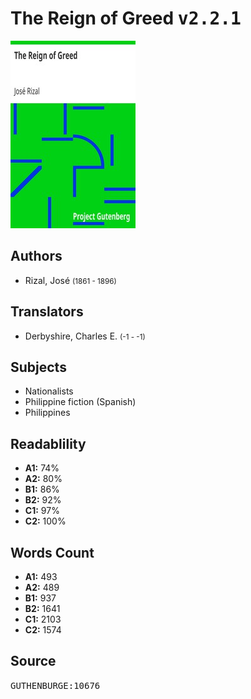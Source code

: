 # The Reign of Greed <kbd>v2.2.1</kbd>

![](./cover.medium.jpg "")

## Authors


 - Rizal, José <small>(1861 - 1896)</small>

## Translators


 - Derbyshire, Charles E. <small>(-1 - -1)</small>

## Subjects


 - Nationalists
 - Philippine fiction (Spanish)
 - Philippines

## Readablility


 - **A1:** 74%
 - **A2:** 80%
 - **B1:** 86%
 - **B2:** 92%
 - **C1:** 97%
 - **C2:** 100%

## Words Count


 - **A1:** 493
 - **A2:** 489
 - **B1:** 937
 - **B2:** 1641
 - **C1:** 2103
 - **C2:** 1574

## Source


<kbd>GUTHENBURGE:10676</kbd>
